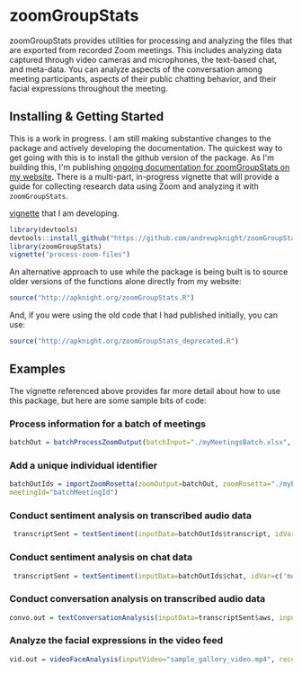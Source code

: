 
# zoomGroupStats

<!-- badges: start -->
<!-- badges: end -->

zoomGroupStats provides utilities for processing and analyzing the files that are exported from recorded Zoom meetings. This includes analyzing data captured through video cameras and microphones, the text-based chat, and meta-data. You can analyze aspects of the conversation among meeting participants, aspects of their public chatting behavior, and their facial expressions throughout the meeting. 

## Installing & Getting Started

This is a work in progress. I am still making substantive changes to the package and actively developing the documentation. The quickest way to get going with this is to install the github version of the package. As I'm building this, I'm publishing [ongoing documentation for zoomGroupStats on my website](http://www.zoomgroupstats.org). There is a multi-part, in-progress vignette that will provide a guide for collecting research data using Zoom and analyzing it with `zoomGroupStats`. 

[vignette](http://zoomgroupstats.org/articles/process-zoom-files.html) that I am developing. 

``` r
library(devtools)
devtools::install_github("https://github.com/andrewpknight/zoomGroupStats", build_vignettes=TRUE)
library(zoomGroupStats)
vignette("process-zoom-files")
```

An alternative approach to use while the package is being built is to source older versions of the functions alone directly from my website:

``` r
source("http://apknight.org/zoomGroupStats.R")
```

And, if you were using the old code that I had published initially, you can use: 

```r
source("http://apknight.org/zoomGroupStats_deprecated.R")
```

## Examples

The vignette referenced above provides far more detail about how to use this package, but here are some sample bits of code: 

### Process information for a batch of meetings

```r
batchOut = batchProcessZoomOutput(batchInput="./myMeetingsBatch.xlsx", exportZoomRosetta="./myMeetings_rosetta_original.xlsx")
```

### Add a unique individual identifier

```r
batchOutIds = importZoomRosetta(zoomOutput=batchOut, zoomRosetta="./myEditedRosetta.xlsx", 
meetingId="batchMeetingId")
```

### Conduct sentiment analysis on transcribed audio data

``` r 
 transcriptSent = textSentiment(inputData=batchOutIds$transcript, idVar=c('utteranceId'), textVar='utteranceMessage', sentMethods=c('aws', 'syuzhet'), appendOut=TRUE, languageCodeVar='utteranceLanguage')
```

### Conduct sentiment analysis on chat data

``` r 
 transcriptSent = textSentiment(inputData=batchOutIds$chat, idVar=c('messageId'), textVar='message', sentMethods=c('aws', 'syuzhet'), appendOut=TRUE, languageCodeVar='messageLanguage')
```

### Conduct conversation analysis on transcribed audio data

``` r 
convo.out = textConversationAnalysis(inputData=transcriptSent$aws, inputType='transcript', meetingId='batchMeetingId', speakerId='indivId', sentMethod="aws")
```

### Analyze the facial expressions in the video feed

``` r 
vid.out = videoFaceAnalysis(inputVideo="sample_gallery_video.mp4", recordingStartDateTime="2020-04-20 13:30:00", sampleWindow=30, facesCollectionID="group-r")
```